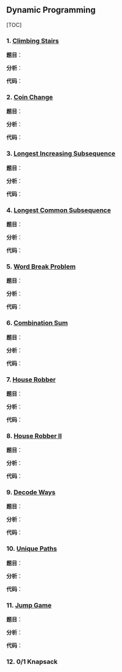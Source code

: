 ## **Dynamic Programming**

[TOC]



### 1. [Climbing Stairs](https://leetcode.com/problems/climbing-stairs/)

**题目**：



**分析**：



**代码**：



### 2. [Coin Change](https://leetcode.com/problems/coin-change/)

**题目**：



**分析**：



**代码**：



### 3. [Longest Increasing Subsequence](https://leetcode.com/problems/longest-increasing-subsequence/)

**题目**：



**分析**：



**代码**：



### 4. [Longest Common Subsequence]()

**题目**：



**分析**：



**代码**：



### 5. [Word Break Problem](https://leetcode.com/problems/word-break/)

**题目**：



**分析**：



**代码**：



### 6. [Combination Sum](https://leetcode.com/problems/combination-sum-iv/)

**题目**：



**分析**：



**代码**：



### 7. [House Robber](https://leetcode.com/problems/house-robber/) 

**题目**：



**分析**：



**代码**：



### 8. [House Robber II](https://leetcode.com/problems/house-robber-ii/)

**题目**：



**分析**：



**代码**：



### 9. [Decode Ways](https://leetcode.com/problems/decode-ways/)

**题目**：



**分析**：



**代码**：



### 10. [Unique Paths](https://leetcode.com/problems/unique-paths/)

**题目**：



**分析**：



**代码**：



### 11. [Jump Game](https://leetcode.com/problems/jump-game/)

**题目**：



**分析**：



**代码**：



### 12. 0/1 Knapsack


